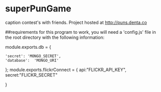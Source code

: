# superPunGame
caption contest's with friends.
Project hosted at <http://puns.denta.co>

##requirements
for this program to work, you will need a 'config.js' file in the root directory with the following information:

module.exports.db = {

    'secret': 'MONGO_SECRET',
    'database':  'MONGO_URI'

};
module.exports.flickrConnect = {
  api:"FLICKR_API_KEY",
  secret:"FLICKR_SECRET"

}
